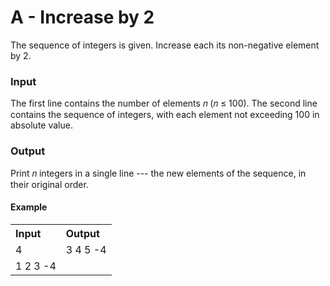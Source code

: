 # A - Increase by 2

The sequence of integers is given. Increase each its non-negative element by 2.

### Input

The first line contains the number of elements 𝑛 (𝑛 ≤ 100). The second line contains the sequence of integers, with each element not exceeding 100 in absolute value.

### Output

Print 𝑛 integers in a single line --- the new elements of the sequence, in their original order.

#### Example

<table style="width: 100%;">
  <tr>
    <th style="text-align: left;">Input</th>
    <th style="text-align: left;">Output</th>
  </tr>
  <tr>
    <td style="width: 50%;">4</td>
    <td style="width: 50%;">3 4 5 -4</td>
  </tr>
  <tr>
    <td style="width: 50%;">1 2 3 -4</td>
    <td style="width: 50%;"></td>
  </tr>
</table>
